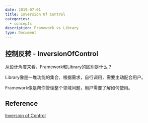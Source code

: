 ```yaml
---
date: 2019-07-01
title: Inversion Of Control
categories:
  - concepts
description: Framework vs Library
type: Document
---
```


## 控制反转 - InversionOfControl

从设计角度来看，Framework和Library的区别是什么？

Library像是一堆功能的集合，根据需求，自行调用，需要主动配合用户。

Framework像是帮你管理整个领域问题，用户需要了解如何使用。


## Reference

[Inversion of Control](https://martinfowler.com/bliki/InversionOfControl.html)